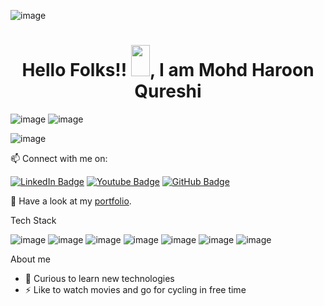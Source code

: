 ![image](https://user-images.githubusercontent.com/99546040/171986781-085ec010-6f2b-4e60-bdce-ee2ddf36b480.png)
<h1 align="center">Hello Folks!! <img src="https://raw.githubusercontent.com/MartinHeinz/MartinHeinz/master/wave.gif" width="30px" height="50px">, I am Mohd Haroon Qureshi</h1>

![image](https://user-images.githubusercontent.com/99546040/171987000-fe26969b-68e0-46f4-a8f4-f1cbac07d3d0.png)
![image](https://user-images.githubusercontent.com/99546040/171986997-89e89501-68b1-4c10-b5a2-59a098fa3531.png)

![image](https://user-images.githubusercontent.com/99546040/171987895-08e5c7d4-11cf-40e2-a586-9a7c260a1457.png)



📫 Connect with me on: 

[![LinkedIn Badge](https://img.shields.io/badge/LinkedIn--informational?style=flat&logo=linkedin&logoColor=lightblue&color=crimson)](https://www.linkedin.com/in/mohd-haroon-qureshi-b19827173/)
[![Youtube Badge](https://img.shields.io/badge/Email--informational?style=flat&logo=gmail&logoColor=fw0000&color=ff0000)](mailto:qureshiharoon010203@gmail.com)
[![GitHub Badge](https://img.shields.io/badge/GitHub--informational?style=flat&logo=github&logoColor=white&color=blue)](https://github.com/Mohd-Haroon)

💬 Have a look at my [portfolio](https://mohdharoonportfolio.netlify.app/).

Tech Stack



![image](https://user-images.githubusercontent.com/99546040/171987315-7cbcfcfa-440d-42a3-b94e-6c57a5c049d0.png)
![image](https://user-images.githubusercontent.com/99546040/171987325-d5d9e7cd-5ed6-463d-bf47-606a3e59719f.png)
![image](https://user-images.githubusercontent.com/99546040/171987330-6a3a16cc-0a70-42c6-ae97-b8fe3ddecb74.png)
![image](https://user-images.githubusercontent.com/99546040/171987333-e55171fa-d91c-4f73-bec7-ec638363a8cb.png)
![image](https://user-images.githubusercontent.com/99546040/171987339-bd5bb2a9-0db0-40c7-95ae-94929f955ece.png)
![image](https://user-images.githubusercontent.com/99546040/171987343-a7318ad6-43be-4fef-8609-fc248c93b975.png)
![image](https://user-images.githubusercontent.com/99546040/171987347-688c7c3c-ed5f-41e8-a7f6-a6a25b1c59b8.png)


About me
- 🔭 Curious to learn new technologies
- ⚡ Like to watch movies and go for cycling in free time
<!--
**Mohd-Haroon/Mohd-Haroon** is a ✨ _special_ ✨ repository because its `README.md` (this file) appears on your GitHub profile.

Here are some ideas to get you started:


- 🌱 I’m currently learning ...
- 👯 I’m looking to collaborate on ...
- 🤔 I’m looking for help with ...
- 💬 Ask me about ...
- 📫 How to reach me: ...
- 😄 Pronouns: ...
-  Fun fact: ...
-->

